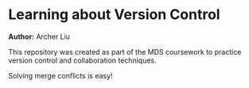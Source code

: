 # Learning about Version Control

**Author:** Archer Liu

This repository was created as part of the MDS coursework to practice version control and collaboration techniques.

Solving merge conflicts is easy!
